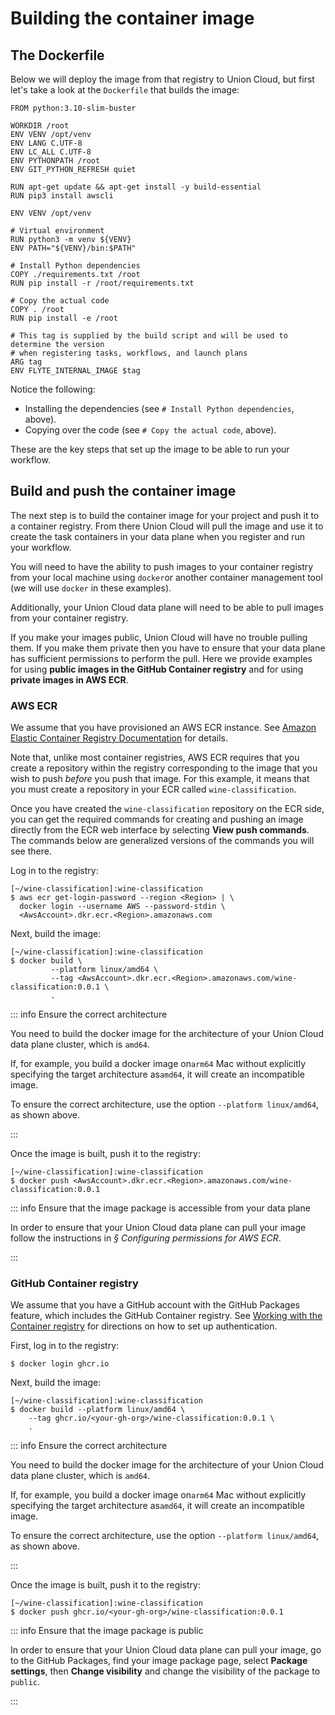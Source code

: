 # Building the container image

## The Dockerfile

Below we will deploy the image from that registry to Union Cloud, but first let's take a look at the `Dockerfile` that builds the image:

```docker
FROM python:3.10-slim-buster

WORKDIR /root
ENV VENV /opt/venv
ENV LANG C.UTF-8
ENV LC_ALL C.UTF-8
ENV PYTHONPATH /root
ENV GIT_PYTHON_REFRESH quiet

RUN apt-get update && apt-get install -y build-essential
RUN pip3 install awscli

ENV VENV /opt/venv

# Virtual environment
RUN python3 -m venv ${VENV}
ENV PATH="${VENV}/bin:$PATH"

# Install Python dependencies
COPY ./requirements.txt /root
RUN pip install -r /root/requirements.txt

# Copy the actual code
COPY . /root
RUN pip install -e /root

# This tag is supplied by the build script and will be used to determine the version
# when registering tasks, workflows, and launch plans
ARG tag
ENV FLYTE_INTERNAL_IMAGE $tag
```

Notice the following:

* Installing the dependencies (see `# Install Python dependencies`, above).
* Copying over the code (see `# Copy the actual code`, above).

These are the key steps that set up the image to be able to run your workflow.

## Build and push the container image

The next step is to build the container image for your project and push it to a container registry.
From there Union Cloud will pull the image and use it to create the task containers in your data plane when you register and run your workflow.

You will need to have the ability to push images to your container registry from your local machine using `docker`or another container management tool (we will use `docker` in these examples).

Additionally, your Union Cloud data plane will need to be able to pull images from your container registry.

If you make your images public, Union Cloud will have no trouble pulling them.
If you make them private then you have to ensure that your data plane has sufficient permissions to perform the pull.
Here we provide examples for using **public images in the GitHub Container registry** and for using **private images in AWS ECR**.

### AWS ECR

We assume that you have provisioned an AWS ECR instance.
See [Amazon Elastic Container Registry Documentation](https://docs.aws.amazon.com/ecr/index.html) for details.

Note that, unlike most container registries, AWS ECR requires that you create a repository within the registry corresponding to the image that you wish to push _before_ you push that image.
For this example, it means that you must create a repository in your ECR called `wine-classification`.

Once you have created the `wine-classification` repository on the ECR side, you can get the required commands for creating and pushing an image directly from the ECR web interface by selecting **View push commands**.
The commands below are generalized versions of the commands you will see there.

Log in to the registry:

```shell
[~/wine-classification]:wine-classification
$ aws ecr get-login-password --region <Region> | \
  docker login --username AWS --password-stdin \
  <AwsAccount>.dkr.ecr.<Region>.amazonaws.com
```

Next, build the image:

```shell
[~/wine-classification]:wine-classification
$ docker build \
         --platform linux/amd64 \
         --tag <AwsAccount>.dkr.ecr.<Region>.amazonaws.com/wine-classification:0.0.1 \
         .
```

::: info Ensure the correct architecture

You need to build the docker image for the architecture of your Union Cloud data plane cluster, which is `amd64`.

If, for example, you build a docker image on`arm64` Mac without explicitly specifying the target architecture as`amd64`, it will create an incompatible image.

To ensure the correct architecture, use the option `--platform linux/amd64`, as shown above.

:::

Once the image is built, push it to the registry:

```shell
[~/wine-classification]:wine-classification
$ docker push <AwsAccount>.dkr.ecr.<Region>.amazonaws.com/wine-classification:0.0.1
```

::: info Ensure that the image package is accessible from your data plane

In order to ensure that your Union Cloud data plane can pull your image follow the instructions in _§ Configuring permissions for AWS ECR_.

:::


### GitHub Container registry

We assume that you have a GitHub account with the GitHub Packages feature, which includes the GitHub Container registry.
See [Working with the Container registry](https://docs.github.com/en/packages/working-with-a-github-packages-registry/working-with-the-container-registry) for directions on how to set up authentication.

First, log in to the registry:

```shell
$ docker login ghcr.io
```

Next, build the image:

```shell
[~/wine-classification]:wine-classification
$ docker build --platform linux/amd64 \
    --tag ghcr.io/<your-gh-org>/wine-classification:0.0.1 \
    .
```

::: info Ensure the correct architecture

You need to build the docker image for the architecture of your Union Cloud data plane cluster, which is `amd64`.

If, for example, you build a docker image on`arm64` Mac without explicitly specifying the target architecture as`amd64`, it will create an incompatible image.

To ensure the correct architecture, use the option `--platform linux/amd64`, as shown above.

:::

Once the image is built, push it to the registry:

```shell
[~/wine-classification]:wine-classification
$ docker push ghcr.io/<your-gh-org>/wine-classification:0.0.1
```

::: info Ensure that the image package is public

In order to ensure that your Union Cloud data plane can pull your image, go to the GitHub Packages, find your image package page, select **Package settings**, then **Change visibility** and change the visibility of the package to `public`.

:::

